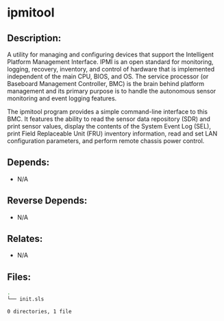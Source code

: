 # ipmitool

## Description:

A utility for managing and configuring devices that support the Intelligent Platform Management Interface.  IPMI is an open standard for monitoring, logging, recovery, inventory, and control of hardware that is implemented independent of the main CPU, BIOS, and OS.  The service processor (or Baseboard Management Controller, BMC) is the brain behind platform management and its primary purpose is to handle the autonomous sensor monitoring and event logging features.

The ipmitool program provides a simple command-line interface to this BMC.  It features the ability to read the sensor data repository (SDR) and print sensor values, display the contents of the System Event Log (SEL), print Field Replaceable Unit (FRU) inventory information, read and set LAN configuration parameters, and perform remote chassis power control.

## Depends:

  -  N/A

## Reverse Depends:

  -  N/A

## Relates:

  -  N/A

## Files:

```bash
.
└── init.sls

0 directories, 1 file
```
